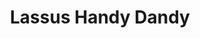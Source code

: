 ---
title: "Lassus Handy Dandy"
url: /fort-wayne/lassus-handy-dandy-east-paulding-road/
shop: Lebensmittel
---